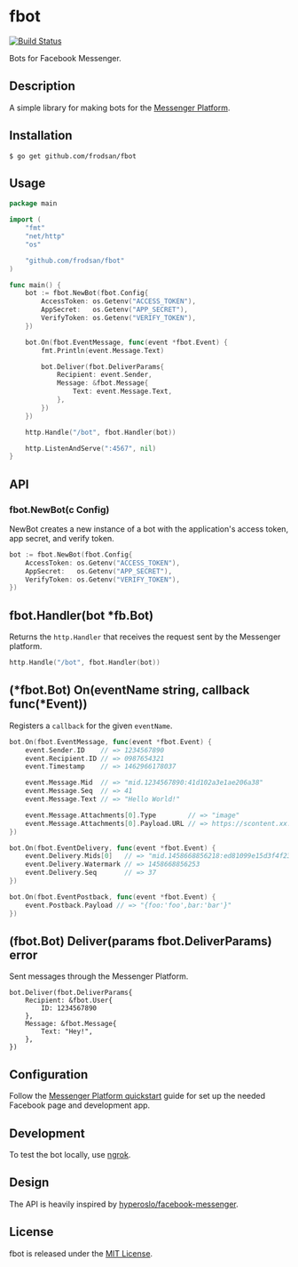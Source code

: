 fbot
====

[![Build Status](https://travis-ci.org/frodsan/fbot.svg?branch=master)](https://travis-ci.org/frodsan/fbot)

Bots for Facebook Messenger.

Description
-----------

A simple library for making bots for the [Messenger Platform].

Installation
------------

```
$ go get github.com/frodsan/fbot
```

Usage
-----

```go
package main

import (
	"fmt"
	"net/http"
	"os"

	"github.com/frodsan/fbot"
)

func main() {
	bot := fbot.NewBot(fbot.Config{
		AccessToken: os.Getenv("ACCESS_TOKEN"),
		AppSecret:   os.Getenv("APP_SECRET"),
		VerifyToken: os.Getenv("VERIFY_TOKEN"),
	})

	bot.On(fbot.EventMessage, func(event *fbot.Event) {
		fmt.Println(event.Message.Text)

		bot.Deliver(fbot.DeliverParams{
			Recipient: event.Sender,
			Message: &fbot.Message{
				Text: event.Message.Text,
			},
		})
	})

	http.Handle("/bot", fbot.Handler(bot))

	http.ListenAndServe(":4567", nil)
}
```

API
---

### fbot.NewBot(c Config)

NewBot creates a new instance of a bot with the application's access token,
app secret, and verify token.

```go
bot := fbot.NewBot(fbot.Config{
	AccessToken: os.Getenv("ACCESS_TOKEN"),
	AppSecret:   os.Getenv("APP_SECRET"),
	VerifyToken: os.Getenv("VERIFY_TOKEN"),
})
```

## fbot.Handler(bot *fb.Bot)

Returns the `http.Handler` that receives the request sent by the Messenger platform.

```go
http.Handle("/bot", fbot.Handler(bot))
```

## (\*fbot.Bot) On(eventName string, callback func(\*Event))

Registers a `callback` for the given `eventName`.

```go
bot.On(fbot.EventMessage, func(event *fbot.Event) {
	event.Sender.ID    // => 1234567890
	event.Recipient.ID // => 0987654321
	event.Timestamp    // => 1462966178037

	event.Message.Mid  // => "mid.1234567890:41d102a3e1ae206a38"
	event.Message.Seq  // => 41
	event.Message.Text // => "Hello World!"

	event.Message.Attachments[0].Type        // => "image"
	event.Message.Attachments[0].Payload.URL // => https://scontent.xx.fbcdn.net/v/t34.0-12/...
})

bot.On(fbot.EventDelivery, func(event *fbot.Event) {
	event.Delivery.Mids[0]   // => "mid.1458668856218:ed81099e15d3f4f233"
	event.Delivery.Watermark // => 1458668856253
	event.Delivery.Seq       // => 37
})

bot.On(fbot.EventPostback, func(event *fbot.Event) {
	event.Postback.Payload // => "{foo:'foo',bar:'bar'}"
})
```

## (fbot.Bot) Deliver(params fbot.DeliverParams) error

Sent messages through the Messenger Platform.

```
bot.Deliver(fbot.DeliverParams{
	Recipient: &fbot.User{
		ID: 1234567890
	},
	Message: &fbot.Message{
		Text: "Hey!",
	},
})
```

Configuration
-------------

Follow the [Messenger Platform quickstart] guide for set up the needed Facebook page and development app.

Development
-----------

To test the bot locally, use [ngrok].

Design
------

The API is heavily inspired by [hyperoslo/facebook-messenger].

License
-------

fbot is released under the [MIT License].

[hyperoslo/facebook-messenger]: https://github.com/hyperoslo/facebook-messenger
[Messenger Platform]: https://developers.facebook.com/docs/messenger-platform
[Messenger Platform quickstart]: https://developers.facebook.com/docs/messenger-platform/quickstart
[MIT License]: http://opensource.org/licenses/MIT
[ngrok]: https://ngrok.com/
